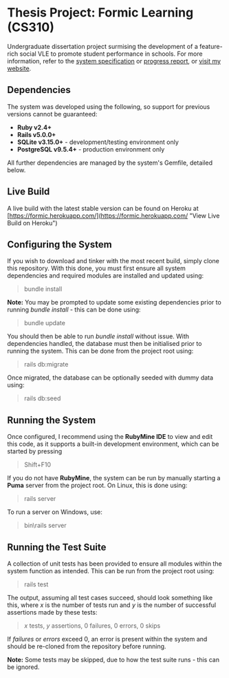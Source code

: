 # Thesis Project: Formic Learning (CS310)
Undergraduate dissertation project surmising the development of a feature-rich social VLE to promote student performance in schools. For more information, refer to the [system specification](http://www.alexmacpherson.uk/specification.pdf "View System Specification") or [progress report](http://www.alexmacpherson.uk/progress-report.pdf "View Progress Report"), or [visit my website](http://www.alexmacpherson.uk/ "Portfolio").

## Dependencies
The system was developed using the following, so support for previous versions cannot be guaranteed:
* **Ruby v2.4+**
* **Rails v5.0.0+**
* **SQLite v3.15.0+** - development/testing environment only
* **PostgreSQL v9.5.4+** - production environment only

All further dependencies are managed by the system's Gemfile, detailed below.

## Live Build
A live build with the latest stable version can be found on Heroku at [https://formic.herokuapp.com/](https://formic.herokuapp.com/ "View Live Build on Heroku")

## Configuring the System
If you wish to download and tinker with the most recent build, simply clone this repository. With this done, you must first ensure all system dependencies and required modules are installed and updated using:
> bundle install

**Note:** You may be prompted to update some existing dependencies prior to running *bundle install* - this can be done using:
> bundle update

You should then be able to run *bundle install* without issue. With dependencies handled, the database must then be initialised prior to running the system. This can be done from the project root using:
> rails db:migrate

Once migrated, the database can be optionally seeded with dummy data using:
> rails db:seed

## Running the System
Once configured, I recommend using the **RubyMine IDE** to view and edit this code, as it supports a built-in development environment, which can be started by pressing
> Shift+F10

If you do not have **RubyMine**, the system can be run by manually starting a **Puma** server from the project root. On Linux, this is done using:
> rails server

To run a server on Windows, use:
> bin\rails server

## Running the Test Suite
A collection of unit tests has been provided to ensure all modules within the system function as intended. This can be run from the project root using:
> rails test

The output, assuming all test cases succeed, should look something like this, where *x* is the number of tests run and *y* is the number of successful assertions made by these tests:
> *x* tests, *y* assertions, 0 failures, 0 errors, 0 skips

If *failures* or *errors* exceed 0, an error is present within the system and should be re-cloned from the repository before running.

**Note:** Some tests may be skipped, due to how the test suite runs - this can be ignored.
